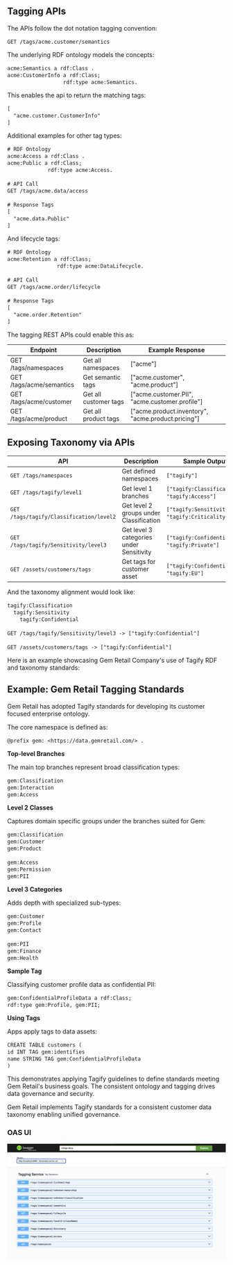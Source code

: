 ## Tagging APIs

The APIs follow the dot notation tagging convention:

```
GET /tags/acme.customer/semantics
```

The underlying RDF ontology models the concepts:

```
acme:Semantics a rdf:Class .
acme:CustomerInfo a rdf:Class; 
                  rdf:type acme:Semantics.
```

This enables the api to return the matching tags:

```
[
  "acme.customer.CustomerInfo"
]
```

Additional examples for other tag types:

```
# RDF Ontology
acme:Access a rdf:Class .  
acme:Public a rdf:Class;
             rdf:type acme:Access.
             
# API Call            
GET /tags/acme.data/access

# Response Tags 
[
  "acme.data.Public"
]
```

And lifecycle tags:

``` 
# RDF Ontology
acme:Retention a rdf:Class;
                rdf:type acme:DataLifecycle.
                
# API Call                  
GET /tags/acme.order/lifecycle  

# Response Tags
[
  "acme.order.Retention"  
]
```

The tagging REST APIs could enable this as:

Endpoint | Description | Example Response
--- | --- | ---
GET /tags/namespaces | Get all namespaces | ["acme"]
GET /tags/acme/semantics | Get semantic tags | ["acme.customer", "acme.product"]  
GET /tags/acme/customer | Get all customer tags | ["acme.customer.PII", "acme.customer.profile"]
GET /tags/acme/product | Get all product tags | ["acme.product.inventory", "acme.product.pricing"]

## Exposing Taxonomy via APIs

| API | Description | Sample Output |
|-|-|-|
| `GET /tags/namespaces` | Get defined namespaces | `["tagify"]` |
| `GET /tags/tagify/level1` | Get level 1 branches | `["tagify:Classification", "tagify:Access"]` |  
| `GET /tags/tagify/Classification/level2` | Get level 2 groups under Classification | `["tagify:Sensitivity", "tagify:Criticality"]` |
| `GET /tags/tagify/Sensitivity/level3` | Get level 3 categories under Sensitivity | `["tagify:Confidential", "tagify:Private"]`  |
| `GET /assets/customers/tags` | Get tags for customer asset | `["tagify:Confidential", "tagify:EU"]` |

And the taxonomy alignment would look like:

```
tagify:Classification
  tagify:Sensitivity
    tagify:Confidential

GET /tags/tagify/Sensitivity/level3 -> ["tagify:Confidential"]

GET /assets/customers/tags -> ["tagify:Confidential"]
```

Here is an example showcasing Gem Retail Company's use of Tagify RDF and taxonomy standards:

## Example: Gem Retail Tagging Standards

Gem Retail has adopted Tagify standards for developing its customer focused enterprise ontology.

The core namespace is defined as:

```
@prefix gem: <https://data.gemretail.com/> .
```

**Top-level Branches**

The main top branches represent broad classification types:

```
gem:Classification
gem:Interaction
gem:Access
```

**Level 2 Classes**

Captures domain specific groups under the branches suited for Gem:

``` 
gem:Classification
gem:Customer
gem:Product

gem:Access  
gem:Permission
gem:PII
```  

**Level 3 Categories**

Adds depth with specialized sub-types:

```
gem:Customer
gem:Profile
gem:Contact

gem:PII
gem:Finance
gem:Health
```

**Sample Tag**

Classifying customer profile data as confidential PII:

```
gem:ConfidentialProfileData a rdf:Class;
rdf:type gem:Profile, gem:PII;
```

**Using Tags**

Apps apply tags to data assets:

```
CREATE TABLE customers (
id INT TAG gem:identifies
name STRING TAG gem:ConfidentialProfileData
)
```

This demonstrates applying Tagify guidelines to define standards meeting Gem Retail's business goals. The consistent ontology and tagging drives data governance and security.

Gem Retail implements Tagify standards for a consistent customer data taxonomy enabling unified governance.

### OAS UI

![img.png](../images/img.png)